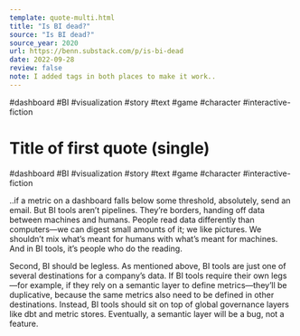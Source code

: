 ```yaml
---
template: quote-multi.html
title: "Is BI dead?"
source: "Is BI dead?"
source_year: 2020
url: https://benn.substack.com/p/is-bi-dead
date: 2022-09-28
review: false
note: I added tags in both places to make it work..
---
```

#dashboard #BI #visualization #story #text #game #character #interactive-fiction

# Title of first quote (single)
#dashboard #BI #visualization #story #text #game #character #interactive-fiction

..if a metric on a dashboard falls below some threshold, absolutely, send an email. But BI tools aren’t pipelines. They’re borders, handing off data between machines and humans. People read data differently than computers—we can digest small amounts of it; we like pictures. We shouldn’t mix what’s meant for humans with what’s meant for machines. And in BI tools, it’s people who do the reading.

Second, BI should be legless. As mentioned above, BI tools are just one of several destinations for a company’s data. If BI tools require their own legs—for example, if they rely on a semantic layer to define metrics—they’ll be duplicative, because the same metrics also need to be defined in other destinations. Instead, BI tools should sit on top of global governance layers like dbt and metric stores. Eventually, a semantic layer will be a bug, not a feature.
